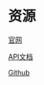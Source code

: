# 资源

[官网](https://actix.rs/)

[API文档](https://docs.rs/actix/0.7.6/actix/)

[Github](https://github.com/actix)